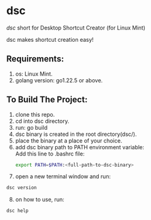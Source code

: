 # dsc

_dsc_ short for Desktop Shortcut Creator (for Linux Mint)

dsc makes shortcut creation easy!

## Requirements:

1. os: Linux Mint.
2. golang version: go1.22.5 or above.

## To Build The Project:

1. clone this repo.
2. cd into dsc directory.
3. run: go build
4. dsc binary is created in the root directory(dsc/).
5. place the binary at a place of your choice.
6. add dsc binary path to PATH environment variable: \
   Add this line to .bashrc file:
   ```bash
   export PATH=$PATH:<full-path-to-dsc-binary>
   ```
7. open a new terminal window and run:

```bash
dsc version
```

8. on how to use, run:

```bash
dsc help
```
